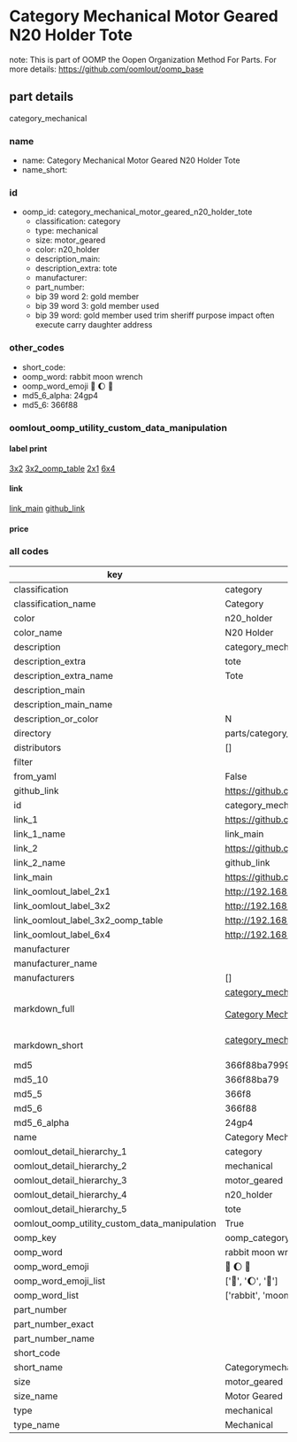 # Category Mechanical Motor Geared N20 Holder Tote  

note: This is part of OOMP the Oopen Organization Method For Parts. For more details: https://github.com/oomlout/oomp_base

##  part details



category_mechanical

### name
* name: Category Mechanical Motor Geared N20 Holder Tote
* name_short: 
### id
* oomp_id: category_mechanical_motor_geared_n20_holder_tote
  * classification: category
  * type: mechanical
  * size: motor_geared
  * color: n20_holder
  * description_main: 
  * description_extra: tote
  * manufacturer: 
  * part_number: 
  * bip 39 word 2: gold member
  * bip 39 word 3: gold member used
  * bip 39 word: gold member used trim sheriff purpose impact often execute carry daughter address

### other_codes
* short_code: 
* oomp_word: rabbit moon wrench
* oomp_word_emoji :rabbit: :moon: :wrench:
* md5_6_alpha: 24gp4
* md5_6: 366f88






### oomlout_oomp_utility_custom_data_manipulation
#### label print
[3x2](http://192.168.1.245:1112/?label=oomp%2024gp4)
[3x2_oomp_table](http://192.168.1.107:1112/?label=oomp%2024gp4)
[2x1](http://192.168.1.242:1112/?label=oomp%2024gp4)
[6x4](http://192.168.1.55:1112/?label=oomp%2024gp4)    

#### link

[link_main](https://github.com/oomlout/oomlout_oomp_current_version_messy/tree/main/parts/category_mechanical_motor_geared_n20_holder_tote) [github_link](https://github.com/oomlout/oomlout_oomp_part_src/tree/main/parts/category_mechanical_motor_geared_n20_holder_tote)                             

#### price







### all codes 
| key | value |  
| --- | --- |  
| classification | category |  
| classification_name | Category |  
| color | n20_holder |  
| color_name | N20 Holder |  
| description | category_mechanical |  
| description_extra | tote |  
| description_extra_name | Tote |  
| description_main |  |  
| description_main_name |  |  
| description_or_color | N  |  
| directory | parts/category_mechanical_motor_geared_n20_holder_tote |  
| distributors | [] |  
| filter |  |  
| from_yaml | False |  
| github_link | https://github.com/oomlout/oomlout_oomp_part_src/tree/main/parts/category_mechanical_motor_geared_n20_holder_tote |  
| id | category_mechanical_motor_geared_n20_holder_tote |  
| link_1 | https://github.com/oomlout/oomlout_oomp_current_version_messy/tree/main/parts/category_mechanical_motor_geared_n20_holder_tote |  
| link_1_name | link_main |  
| link_2 | https://github.com/oomlout/oomlout_oomp_part_src/tree/main/parts/category_mechanical_motor_geared_n20_holder_tote |  
| link_2_name | github_link |  
| link_main | https://github.com/oomlout/oomlout_oomp_current_version_messy/tree/main/parts/category_mechanical_motor_geared_n20_holder_tote |  
| link_oomlout_label_2x1 | http://192.168.1.242:1112/?label=oomp%2024gp4 |  
| link_oomlout_label_3x2 | http://192.168.1.245:1112/?label=oomp%2024gp4 |  
| link_oomlout_label_3x2_oomp_table | http://192.168.1.107:1112/?label=oomp%2024gp4 |  
| link_oomlout_label_6x4 | http://192.168.1.55:1112/?label=oomp%2024gp4 |  
| manufacturer |  |  
| manufacturer_name |  |  
| manufacturers | [] |  
| markdown_full | [category_mechanical_motor_geared_n20_holder_tote](https://github.com/oomlout/oomlout_oomp_current_version_messy/tree/main/parts/category_mechanical_motor_geared_n20_holder_tote)<br>[](https://github.com/oomlout/oomlout_oomp_current_version_messy/tree/main/parts/category_mechanical_motor_geared_n20_holder_tote)<br>[Category Mechanical Motor Geared N20 Holder Tote](https://github.com/oomlout/oomlout_oomp_current_version_messy/tree/main/parts/category_mechanical_motor_geared_n20_holder_tote)<br><br> |  
| markdown_short | [category_mechanical_motor_geared_n20_holder_tote](https://github.com/oomlout/oomlout_oomp_current_version_messy/tree/main/parts/category_mechanical_motor_geared_n20_holder_tote)<br><br> |  
| md5 | 366f88ba7999ae3ab9e2ce8bdfa2b322 |  
| md5_10 | 366f88ba79 |  
| md5_5 | 366f8 |  
| md5_6 | 366f88 |  
| md5_6_alpha | 24gp4 |  
| name | Category Mechanical Motor Geared N20 Holder Tote |  
| oomlout_detail_hierarchy_1 | category |  
| oomlout_detail_hierarchy_2 | mechanical |  
| oomlout_detail_hierarchy_3 | motor_geared |  
| oomlout_detail_hierarchy_4 | n20_holder |  
| oomlout_detail_hierarchy_5 | tote |  
| oomlout_oomp_utility_custom_data_manipulation | True |  
| oomp_key | oomp_category_mechanical_motor_geared_n20_holder_tote |  
| oomp_word | rabbit moon wrench |  
| oomp_word_emoji | :rabbit: :moon: :wrench: |  
| oomp_word_emoji_list | [':rabbit:', ':moon:', ':wrench:'] |  
| oomp_word_list | ['rabbit', 'moon', 'wrench'] |  
| part_number |  |  
| part_number_exact |  |  
| part_number_name |  |  
| short_code |  |  
| short_name | Categorymechanical |  
| size | motor_geared |  
| size_name | Motor Geared |  
| type | mechanical |  
| type_name | Mechanical |  

